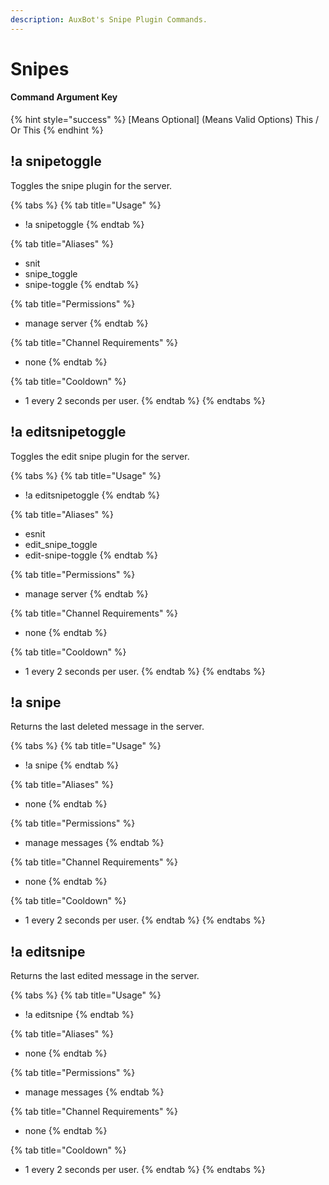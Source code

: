 ```yaml
---
description: AuxBot's Snipe Plugin Commands.
---
```


# Snipes

#### Command Argument Key

{% hint style="success" %}
\[Means Optional\]  \(Means Valid Options\) This / Or This
{% endhint %}

## !a snipetoggle

Toggles the snipe plugin for the server.

{% tabs %}
{% tab title="Usage" %}
* !a snipetoggle
{% endtab %}

{% tab title="Aliases" %}
* snit
* snipe\_toggle
* snipe-toggle
{% endtab %}

{% tab title="Permissions" %}
* manage server
{% endtab %}

{% tab title="Channel Requirements" %}
* none
{% endtab %}

{% tab title="Cooldown" %}
* 1 every 2 seconds per user.
{% endtab %}
{% endtabs %}

## !a editsnipetoggle

Toggles the edit snipe plugin for the server.

{% tabs %}
{% tab title="Usage" %}
* !a editsnipetoggle
{% endtab %}

{% tab title="Aliases" %}
* esnit
* edit\_snipe\_toggle
* edit-snipe-toggle
{% endtab %}

{% tab title="Permissions" %}
* manage server
{% endtab %}

{% tab title="Channel Requirements" %}
* none
{% endtab %}

{% tab title="Cooldown" %}
* 1 every 2 seconds per user.
{% endtab %}
{% endtabs %}

## !a snipe

Returns the last deleted message in the server.

{% tabs %}
{% tab title="Usage" %}
* !a snipe
{% endtab %}

{% tab title="Aliases" %}
* none
{% endtab %}

{% tab title="Permissions" %}
* manage messages
{% endtab %}

{% tab title="Channel Requirements" %}
* none
{% endtab %}

{% tab title="Cooldown" %}
* 1 every 2 seconds per user.
{% endtab %}
{% endtabs %}

## !a editsnipe

Returns the last edited message in the server.

{% tabs %}
{% tab title="Usage" %}
* !a editsnipe
{% endtab %}

{% tab title="Aliases" %}
* none
{% endtab %}

{% tab title="Permissions" %}
* manage messages
{% endtab %}

{% tab title="Channel Requirements" %}
* none
{% endtab %}

{% tab title="Cooldown" %}
* 1 every 2 seconds per user.
{% endtab %}
{% endtabs %}

